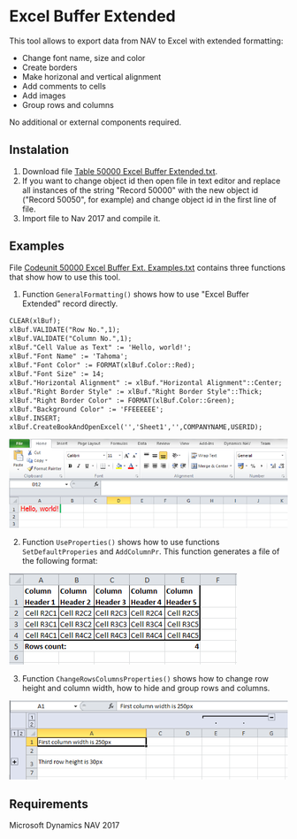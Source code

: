 # Excel Buffer Extended

This tool allows to export data from NAV to Excel with extended formatting:
- Change font name, size and color
- Create borders
- Make horizonal and vertical alignment
- Add comments to cells
- Add images
- Group rows and columns

No additional or external components required.

## Instalation

1. Download file [Table 50000 Excel Buffer Extended.txt](Objects/Table%2050000%20Excel%20Buffer%20Extended.txt).
2. If you want to change object id then open file in text editor and replace all instances of the string "Record 50000" with the new object id ("Record 50050", for example) and change object id in the first line of file.
3. Import file to Nav 2017 and compile it. 

## Examples

File [Codeunit 50000 Excel Buffer Ext. Examples.txt](Objects/Codeunit%2050000%20Excel%20Buffer%20Ext.%20Examples.txt) contains three functions that show how to use this tool.

1. Function `GeneralFormatting()` shows how to use "Excel Buffer Extended" record directly.
```
CLEAR(xlBuf);
xlBuf.VALIDATE("Row No.",1);
xlBuf.VALIDATE("Column No.",1);
xlBuf."Cell Value as Text" := 'Hello, world!';
xlBuf."Font Name" := 'Tahoma';
xlBuf."Font Color" := FORMAT(xlBuf.Color::Red);
xlBuf."Font Size" := 14;
xlBuf."Horizontal Alignment" := xlBuf."Horizontal Alignment"::Center;
xlBuf."Right Border Style" := xlBuf."Right Border Style"::Thick;
xlBuf."Right Border Color" := FORMAT(xlBuf.Color::Green);
xlBuf."Background Color" := 'FFEEEEEE';
xlBuf.INSERT;
xlBuf.CreateBookAndOpenExcel('','Sheet1','',COMPANYNAME,USERID);
```
![](Img/GeneralFormatting.png?)

2. Function `UseProperties()` shows how to use functions `SetDefaultProperies` and `AddColumnPr`.
This function generates a file of the following format:

![](Img/UseProperties.png)

3. Function `ChangeRowsColumnsProperties()` shows how to change row height and column width, how to hide and group rows and columns.

![](Img/RowsCols.png)

## Requirements

Microsoft Dynamics NAV 2017
